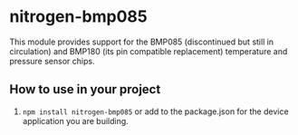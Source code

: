 # nitrogen-bmp085

This module provides support for the BMP085 (discontinued but still in circulation) and BMP180 (its pin compatible replacement) temperature and pressure sensor chips.

## How to use in your project

1. `npm install nitrogen-bmp085` or add to the package.json for the device application you are building.